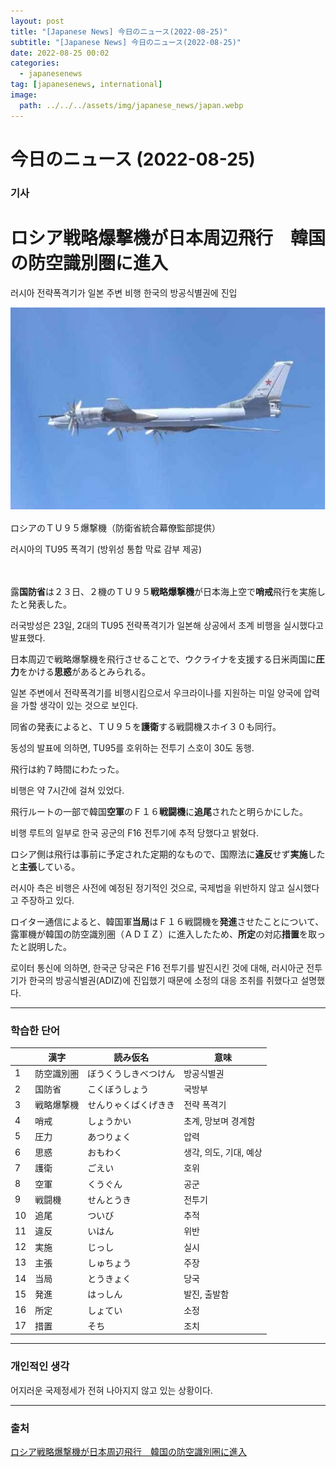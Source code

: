 ```yaml
---
layout: post
title: "[Japanese News] 今日のニュース(2022-08-25)"
subtitle: "[Japanese News] 今日のニュース(2022-08-25)"
date: 2022-08-25 00:02
categories:
  - japanesenews
tag: [japanesenews, international]
image:
  path: ../../../assets/img/japanese_news/japan.webp
---
```


# 今日のニュース (2022-08-25)

### 기사

# **ロシア戦略爆撃機が日本周辺飛行　韓国の防空識別圏に進入**

러시아 전략폭격기가 일본 주변 비행 한국의 방공식별권에 진입

![bomber.png](../../assets/img/japanese_news/2022-08-25-jn-news/bomber.png)

ロシアのＴＵ９５爆撃機（防衛省統合幕僚監部提供）

러시아의 TU95 폭격기 (방위성 통합 막료 감부 제공) <br><br><br>

露**国防省**は２３日、２機のＴＵ９５**戦略爆撃機**が日本海上空で**哨戒**飛行を実施したと発表した。

러국방성은 23일, 2대의 TU95 전략폭격기가 일본해 상공에서 초계 비행을 실시했다고 발표했다.

日本周辺で戦略爆撃機を飛行させることで、ウクライナを支援する日米両国に**圧力**をかける**思惑**があるとみられる。

일본 주변에서 전략폭격기를 비행시킴으로서 우크라이나를 지원하는 미일 양국에 압력을 가할 생각이 있는 것으로 보인다.

同省の発表によると、ＴＵ９５を**護衛**する戦闘機スホイ３０も同行。

동성의 발표에 의하면, TU95를 호위하는 전투기 스호이 30도 동행.

飛行は約７時間にわたった。

비행은 약 7시간에 걸쳐 있었다.

飛行ルートの一部で韓国**空軍**のＦ１６**戦闘機**に**追尾**されたと明らかにした。

비행 루트의 일부로 한국 공군의 F16 전투기에 추적 당했다고 밝혔다.

ロシア側は飛行は事前に予定された定期的なもので、国際法に**違反**せず**実施**したと**主張**している。

러시아 측은 비행은 사전에 예정된 정기적인 것으로, 국제법을 위반하지 않고 실시했다고 주장하고 있다.

ロイター通信によると、韓国軍**当局**はＦ１６戦闘機を**発進**させたことについて、露軍機が韓国の防空識別圏（ＡＤＩＺ）に進入したため、**所定**の対応**措置**を取ったと説明した。

로이터 통신에 의하면, 한국군 당국은 F16 전투기를 발진시킨 것에 대해, 러시아군 전투기가 한국의 방공식별권(ADIZ)에 진입했기 때문에 소정의 대응 조취를 취했다고 설명했다.

---

### 학습한 단어

|  | 漢字 | 読み仮名 | 意味 |
| --- | --- | --- | --- |
| 1 | 防空識別圏 | ぼうくうしきべつけん | 방공식별권 |
| 2 | 国防省 | こくぼうしょう | 국방부 |
| 3 | 戦略爆撃機 | せんりゃくばくげきき | 전략 폭격기 |
| 4 | 哨戒 | しょうかい | 초계, 망보며 경계함 |
| 5 | 圧力 | あつりょく | 압력 |
| 6 | 思惑 | おもわく | 생각, 의도, 기대, 예상 |
| 7 | 護衛 | ごえい | 호위 |
| 8 | 空軍 | くうぐん | 공군 |
| 9 | 戦闘機 | せんとうき | 전투기 |
| 10 | 追尾 | ついび | 추적 |
| 11 | 違反 | いはん | 위반 |
| 12 | 実施 | じっし | 실시 |
| 13 | 主張 | しゅちょう | 주장 |
| 14 | 当局 | とうきょく | 당국 |
| 15 | 発進 | はっしん | 발진, 출발함 |
| 16 | 所定 | しょてい | 소정 |
| 17 | 措置 | そち | 조치 |

---

### 개인적인 생각

어지러운 국제정세가 전혀 나아지지 않고 있는 상황이다.

---

### 출처

[ロシア戦略爆撃機が日本周辺飛行　韓国の防空識別圏に進入](https://www.iza.ne.jp/article/20220823-DBXDYH7YY5LALPXBCTGR3PJ6PE/)